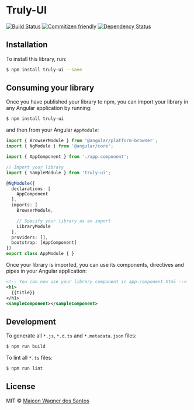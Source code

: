 # Truly-UI  
[![Build Status](https://travis-ci.org/TemainfoSistemas/truly-ui.svg?branch=master)](https://travis-ci.org/TemainfoSistemas/truly-ui) [![Commitizen friendly](https://img.shields.io/badge/commitizen-friendly-brightgreen.svg)](http://commitizen.github.io/cz-cli/)
[![Dependency Status](https://david-dm.org/TemainfoSistemas/truly-ui.svg)](https://david-dm.org/TemainfoSistemas/truly-ui)



## Installation

To install this library, run:

```bash
$ npm install truly-ui --save
```

## Consuming your library

Once you have published your library to npm, you can import your library in any Angular application by running:

```bash
$ npm install truly-ui
```

and then from your Angular `AppModule`:

```typescript
import { BrowserModule } from '@angular/platform-browser';
import { NgModule } from '@angular/core';

import { AppComponent } from './app.component';

// Import your library
import { SampleModule } from 'truly-ui';

@NgModule({
  declarations: [
    AppComponent
  ],
  imports: [
    BrowserModule,

    // Specify your library as an import
    LibraryModule
  ],
  providers: [],
  bootstrap: [AppComponent]
})
export class AppModule { }
```

Once your library is imported, you can use its components, directives and pipes in your Angular application:

```xml
<!-- You can now use your library component in app.component.html -->
<h1>
  {{title}}
</h1>
<sampleComponent></sampleComponent>
```

## Development

To generate all `*.js`, `*.d.ts` and `*.metadata.json` files:

```bash
$ npm run build
```

To lint all `*.ts` files:

```bash
$ npm run lint
```

## License

MIT © [Maicon Wagner dos Santos](mailto:mister-x59@hotmail.com.br)
